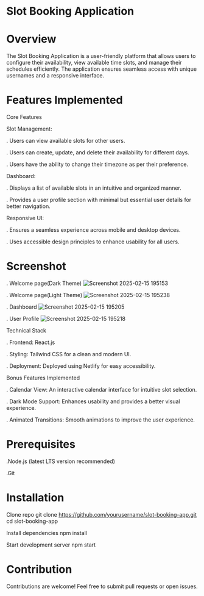 # Slot Booking Application

# Overview

The Slot Booking Application is a user-friendly platform that allows users to configure their availability, view available time slots, and manage their schedules efficiently. The application ensures seamless access with unique usernames and a responsive interface.

# Features Implemented


Core Features

Slot Management:

. Users can view available slots for other users.

. Users can create, update, and delete their availability for different days.

. Users have the ability to change their timezone as per their preference.



Dashboard:

. Displays a list of available slots in an intuitive and organized manner.

. Provides a user profile section with minimal but essential user details for better navigation.


Responsive UI:

. Ensures a seamless experience across mobile and desktop devices.

. Uses accessible design principles to enhance usability for all users.

# Screenshot

. Welcome page(Dark Theme)
![Screenshot 2025-02-15 195153](https://github.com/user-attachments/assets/a40fdedf-afe8-47ba-adb9-0bf521d47a8c)

. Welcome page(Light Theme)
![Screenshot 2025-02-15 195238](https://github.com/user-attachments/assets/64ea128f-1595-4f86-a11f-192c7623ee34)

. Dashboard
![Screenshot 2025-02-15 195205](https://github.com/user-attachments/assets/5db676e6-e466-4acf-b60c-14c1a88fc979)

. User Profile 
![Screenshot 2025-02-15 195218](https://github.com/user-attachments/assets/c33a33c8-b8e4-412b-b689-b401610c6f06)



Technical Stack

. Frontend: React.js

. Styling: Tailwind CSS for a clean and modern UI.

. Deployment: Deployed using Netlify for easy accessibility.

Bonus Features Implemented

. Calendar View: An interactive calendar interface for intuitive slot selection.

. Dark Mode Support: Enhances usability and provides a better visual experience.

. Animated Transitions: Smooth animations to improve the user experience.


# Prerequisites

.Node.js (latest LTS version recommended)

.Git

# Installation

Clone repo
git clone https://github.com/yourusername/slot-booking-app.git
cd slot-booking-app

Install dependencies
npm install

Start development server
npm start

# Contribution

Contributions are welcome! Feel free to submit pull requests or open issues.
